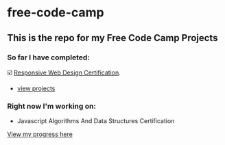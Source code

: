 # free-code-camp
## This is the repo for my Free Code Camp Projects

### So far I have completed:
☑️ [Responsive Web Design Certification](https://www.freecodecamp.org/certification/spencerleejames/responsive-web-design).
  * [view projects](https://pseudospencer.github.io/free-code-camp/responsive-web-design-projects/portfolio-page/)

### Right now I'm working on:
* Javascript Algorithms And Data Structures Certification

[View my progress here](https://www.freecodecamp.org/spencerleejames)
